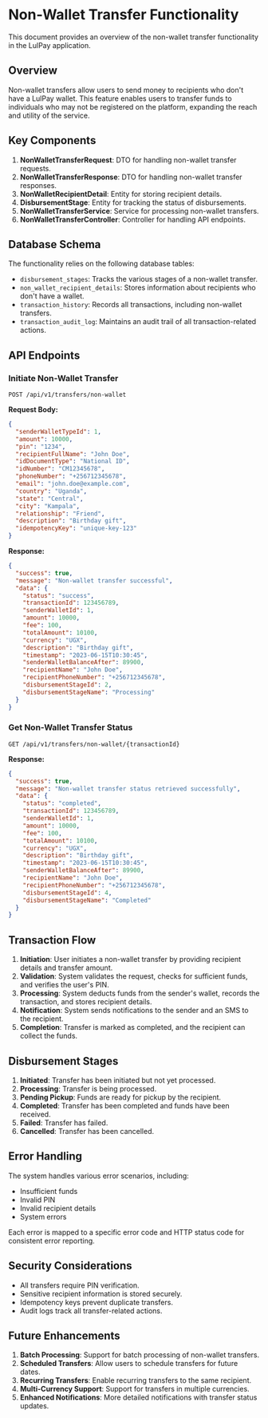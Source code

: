 # Non-Wallet Transfer Functionality

This document provides an overview of the non-wallet transfer functionality in the LulPay application.

## Overview

Non-wallet transfers allow users to send money to recipients who don't have a LulPay wallet. This feature enables users to transfer funds to individuals who may not be registered on the platform, expanding the reach and utility of the service.

## Key Components

1. **NonWalletTransferRequest**: DTO for handling non-wallet transfer requests.
2. **NonWalletTransferResponse**: DTO for handling non-wallet transfer responses.
3. **NonWalletRecipientDetail**: Entity for storing recipient details.
4. **DisbursementStage**: Entity for tracking the status of disbursements.
5. **NonWalletTransferService**: Service for processing non-wallet transfers.
6. **NonWalletTransferController**: Controller for handling API endpoints.

## Database Schema

The functionality relies on the following database tables:

- `disbursement_stages`: Tracks the various stages of a non-wallet transfer.
- `non_wallet_recipient_details`: Stores information about recipients who don't have a wallet.
- `transaction_history`: Records all transactions, including non-wallet transfers.
- `transaction_audit_log`: Maintains an audit trail of all transaction-related actions.

## API Endpoints

### Initiate Non-Wallet Transfer

```
POST /api/v1/transfers/non-wallet
```

**Request Body:**
```json
{
  "senderWalletTypeId": 1,
  "amount": 10000,
  "pin": "1234",
  "recipientFullName": "John Doe",
  "idDocumentType": "National ID",
  "idNumber": "CM12345678",
  "phoneNumber": "+256712345678",
  "email": "john.doe@example.com",
  "country": "Uganda",
  "state": "Central",
  "city": "Kampala",
  "relationship": "Friend",
  "description": "Birthday gift",
  "idempotencyKey": "unique-key-123"
}
```

**Response:**
```json
{
  "success": true,
  "message": "Non-wallet transfer successful",
  "data": {
    "status": "success",
    "transactionId": 123456789,
    "senderWalletId": 1,
    "amount": 10000,
    "fee": 100,
    "totalAmount": 10100,
    "currency": "UGX",
    "description": "Birthday gift",
    "timestamp": "2023-06-15T10:30:45",
    "senderWalletBalanceAfter": 89900,
    "recipientName": "John Doe",
    "recipientPhoneNumber": "+256712345678",
    "disbursementStageId": 2,
    "disbursementStageName": "Processing"
  }
}
```

### Get Non-Wallet Transfer Status

```
GET /api/v1/transfers/non-wallet/{transactionId}
```

**Response:**
```json
{
  "success": true,
  "message": "Non-wallet transfer status retrieved successfully",
  "data": {
    "status": "completed",
    "transactionId": 123456789,
    "senderWalletId": 1,
    "amount": 10000,
    "fee": 100,
    "totalAmount": 10100,
    "currency": "UGX",
    "description": "Birthday gift",
    "timestamp": "2023-06-15T10:30:45",
    "senderWalletBalanceAfter": 89900,
    "recipientName": "John Doe",
    "recipientPhoneNumber": "+256712345678",
    "disbursementStageId": 4,
    "disbursementStageName": "Completed"
  }
}
```

## Transaction Flow

1. **Initiation**: User initiates a non-wallet transfer by providing recipient details and transfer amount.
2. **Validation**: System validates the request, checks for sufficient funds, and verifies the user's PIN.
3. **Processing**: System deducts funds from the sender's wallet, records the transaction, and stores recipient details.
4. **Notification**: System sends notifications to the sender and an SMS to the recipient.
5. **Completion**: Transfer is marked as completed, and the recipient can collect the funds.

## Disbursement Stages

1. **Initiated**: Transfer has been initiated but not yet processed.
2. **Processing**: Transfer is being processed.
3. **Pending Pickup**: Funds are ready for pickup by the recipient.
4. **Completed**: Transfer has been completed and funds have been received.
5. **Failed**: Transfer has failed.
6. **Cancelled**: Transfer has been cancelled.

## Error Handling

The system handles various error scenarios, including:

- Insufficient funds
- Invalid PIN
- Invalid recipient details
- System errors

Each error is mapped to a specific error code and HTTP status code for consistent error reporting.

## Security Considerations

- All transfers require PIN verification.
- Sensitive recipient information is stored securely.
- Idempotency keys prevent duplicate transfers.
- Audit logs track all transfer-related actions.

## Future Enhancements

1. **Batch Processing**: Support for batch processing of non-wallet transfers.
2. **Scheduled Transfers**: Allow users to schedule transfers for future dates.
3. **Recurring Transfers**: Enable recurring transfers to the same recipient.
4. **Multi-Currency Support**: Support for transfers in multiple currencies.
5. **Enhanced Notifications**: More detailed notifications with transfer status updates. 